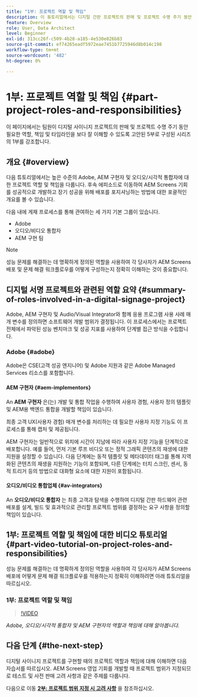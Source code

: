 ```yaml
---
title: "1부: 프로젝트 역할 및 책임"
description: 이 튜토리얼에서는 디지털 간판 프로젝트의 판매 및 프로젝트 수명 주기 동안 필요한 역할, 책임 및 타임라인을 보다 잘 이해하는 방법에 대해 알아봅니다.
feature: Overview
role: User, Data Architect
level: Beginner
exl-id: 313cc26f-c509-4b28-a185-4e530e826b83
source-git-commit: ef74265eadf5972eae7451b7725946d8b014c198
workflow-type: tm+mt
source-wordcount: '482'
ht-degree: 0%

---
```


# 1부: 프로젝트 역할 및 책임 {#part-project-roles-and-responsibilities}

이 페이지에서는 팀원이 디지털 사이니지 프로젝트의 판매 및 프로젝트 수명 주기 동안 필요한 역할, 책임 및 타임라인을 보다 잘 이해할 수 있도록 고안된 5부로 구성된 시리즈의 1부를 강조합니다.

## 개요 {#overview}

다음 튜토리얼에서는 높은 수준의 Adobe, AEM 구현자 및 오디오/시각적 통합자에 대한 프로젝트 역할 및 책임을 다룹니다. 후속 에피소드로 이동하여 AEM Screens 기회를 성공적으로 개발하고 장기 성공을 위해 배포를 포지셔닝하는 방법에 대한 포괄적인 개요를 볼 수 있습니다.

다음 내에 게재 프로세스를 통해 관여하는 세 가지 기본 그룹이 있습니다.

* Adobe
* 오디오/비디오 통합자
* AEM 구현 팀

>[!NOTE]
>
>성능 문제를 해결하는 데 명확하게 정의된 역할을 사용하여 각 당사자가 AEM Screens 배포 및 문제 해결 워크플로우를 어떻게 구성하는지 정확히 이해하는 것이 중요합니다.

## 디지털 서명 프로젝트와 관련된 역할 요약 {#summary-of-roles-involved-in-a-digital-signage-project}

Adobe, AEM 구현자 및 Audio/Visual Integrator와 함께 응용 프로그램 사용 사례 매개 변수를 정의하면 소프트웨어 개발 범위가 결정됩니다. 이 프로세스에서는 프로젝트 전체에서 파악된 성능 벤치마크 및 성공 지표를 사용하여 단계별 접근 방식을 수립합니다.

### Adobe {#adobe}

Adobe은 CSE(고객 성공 엔지니어) 및 Adobe 지원과 같은 Adobe Managed Services 리소스를 포함합니다.

#### AEM 구현자 {#aem-implementors}

An **AEM 구현자** 은(는) 개발 및 통합 작업을 수행하여 사용자 경험, 사용자 정의 템플릿 및 AEM용 백엔드 통합을 개발할 책임이 있습니다.

최종 고객 UX(사용자 경험) 매개 변수를 처리하는 데 필요한 사용자 지정 기능도 이 프로세스를 통해 캡처 및 제공됩니다.

AEM 구현자는 일반적으로 위치에 시간이 지남에 따라 사용자 지정 기능을 단계적으로 배포합니다. 예를 들어, 먼저 기본 루프 비디오 또는 정적 그래픽 콘텐츠의 재생에 대한 지원을 설정할 수 있습니다. 다음 단계에는 동적 템플릿 및 메타데이터 태그를 통해 지역화된 콘텐츠의 재생을 지원하는 기능이 포함되며, 다른 단계에는 터치 스크린, 센서, 동적 트리거 등의 방법으로 대화형 요소에 대한 지원이 포함됩니다.

#### 오디오/비디오 통합업체 {#av-integrators}

An **오디오/비디오 통합자** 는 최종 고객과 탐색을 수행하여 디지털 간판 하드웨어 관련 배포를 설계, 빌드 및 효과적으로 관리할 프로젝트 범위를 결정하는 요구 사항을 정의할 책임이 있습니다.

## 1부: 프로젝트 역할 및 책임에 대한 비디오 튜토리얼 {#part-video-tutorial-on-project-roles-and-responsibilities}

성능 문제를 해결하는 데 명확하게 정의된 역할을 사용하여 각 당사자가 AEM Screens 배포에 어떻게 문제 해결 워크플로우를 적용하는지 정확히 이해하려면 아래 튜토리얼을 따르십시오.

### 1부: 프로젝트 역할 및 책임

>[!VIDEO](https://video.tv.adobe.com/v/28375)

*Adobe, 오디오/시각적 통합자 및 AEM 구현자의 역할과 책임에 대해 알아봅니다.*

## 다음 단계 {#the-next-step}

디지털 사이니지 프로젝트를 구현할 때의 프로젝트 역할과 책임에 대해 이해하면 다음 자습서를 따르십시오. AEM Screens 영업 기회를 개발할 때 프로젝트 범위가 지정되므로 테스트 및 사전 판매 고려 사항과 같은 주제를 다룹니다.

다음으로 이동 **[2부: 프로젝트 범위 지정 시 고려 사항](project-considerations.md)** 을 참조하십시오.
